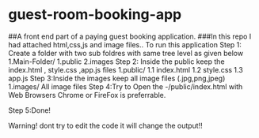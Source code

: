 # guest-room-booking-app
##A front end part of a paying guest booking application.
###In this repo I had attached html,css,js and image files..
To run this application 
  Step 1: Create a folder with two sub foldres with same tree level as given below
          1.Main-Folder/ 
                      1.public
                      2.images
  Step 2: Inside the public keep the index.html , style.css ,app.js files 
          1.public/
            1.1 index.html
            1.2 style.css
            1.3 app.js
  Step 3:Inside the images keep all image files (.jpg,png,jpeg)
        1.images/
              All image files
  Step 4:Try to Open the -/public/index.html with Web Browsers Chrome or FireFox is preferrable.
  
  Step 5:Done!
  
  Warning! dont try to edit the code it will change the output!!
